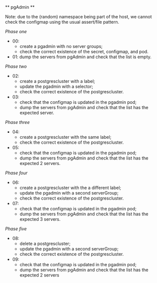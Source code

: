 ** pgAdmin **

Note: due to the (random) namespace being part of the host, we cannot check the configmap using the usual assert/file pattern.

*Phase one*

* 00:
  * create a pgadmin with no server groups;
  * check the correct existence of the secret, configmap, and pod.
* 01: dump the servers from pgAdmin and check that the list is empty.

*Phase two*

* 02:
  * create a postgrescluster with a label;
  * update the pgadmin with a selector;
  * check the correct existence of the postgrescluster.
* 03: 
  * check that the configmap is updated in the pgadmin pod;
  * dump the servers from pgAdmin and check that the list has the expected server.

*Phase three*

* 04:
  * create a postgrescluster with the same label;
  * check the correct existence of the postgrescluster.
* 05:
  * check that the configmap is updated in the pgadmin pod;
  * dump the servers from pgAdmin and check that the list has the expected 2 servers.

*Phase four*

* 06:
  * create a postgrescluster with the a different label;
  * update the pgadmin with a second serverGroup;
  * check the correct existence of the postgrescluster.
* 07:
  * check that the configmap is updated in the pgadmin pod;
  * dump the servers from pgAdmin and check that the list has the expected 3 servers.

*Phase five*

* 08:
  * delete a postgrescluster;
  * update the pgadmin with a second serverGroup;
  * check the correct existence of the postgrescluster.
* 09:
  * check that the configmap is updated in the pgadmin pod;
  * dump the servers from pgAdmin and check that the list has the expected 2 servers
